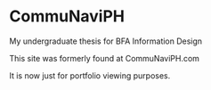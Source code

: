 # CommuNaviPH
<p>My undergraduate thesis for BFA Information Design</p>
<p>This site was formerly found at CommuNaviPH.com</p>
<p>It is now just for portfolio viewing purposes.</p>
